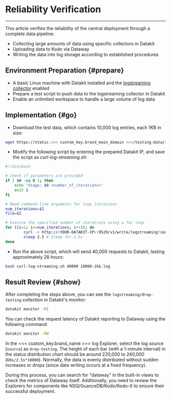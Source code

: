 # Reliability Verification
---

This article verifies the reliability of the central deployment through a complete data pipeline:

- Collecting large amounts of data using specific collectors in Datakit
- Uploading data to Kodo via Dataway
- Writing the data into log storage according to established procedures

## Environment Preparation {#prepare}

- A basic Linux machine with Datakit installed and the [logstreaming collector](../integrations/logstreaming.md) enabled
- Prepare a test script to push data to the logstreaming collector in Datakit
- Enable an unlimited workspace to handle a large volume of log data

## Implementation {#go}

- Download the test data, which contains 10,000 log entries, each 1KB in size:

```bash
wget https://static.<<< custom_key.brand_main_domain >>>/testing-data/10000-1kb.log
```

- Modify the following script by entering the prepared Datakit IP, and save the script as *curl-log-streaming.sh*:

```bash
#!/bin/bash

# Check if parameters are provided
if [ $# -eq 0 ]; then
    echo "Usage: $0 <number_of_iterations>"
    exit 1
fi

# Read command-line arguments for loop iterations
num_iterations=$1
file=$2

# Execute the specified number of iterations using a for loop
for ((i=1; i<=num_iterations; i++)); do
		curl -v http://<YOUR-DATAKIT-IP>:9529/v1/write/logstreaming?source=drop-testing --data-binary "@$2"
        sleep 2.5 # Sleep for 2.5s
done
```

- Run the above script, which will send 40,000 requests to Datakit, lasting approximately 28 hours:

```bash
bash curl-log-streaming.sh 40000 10000-1kb.log
```

## Result Review {#show}

After completing the steps above, you can see the `logstreaming/drop-testing` collection in Datakit's monitor:

```bash
datakit monitor -MI
```

You can check the request latency of Datakit reporting to Dataway using the following command:

```bash
datakit monitor -MW
```

In the <<< custom_key.brand_name >>> log Explorer, select the log source (`source`) as `drop-testing`. The height of each bar (with a 1-minute interval) in the status distribution chart should be around 220,000 to 240,000 (`60s/2.5s*10000`). Normally, the data is evenly distributed without sudden increases or drops (since data writing occurs at a fixed frequency).

During this process, you can search for "dataway" in the built-in views to check the metrics of Dataway itself. Additionally, you need to review the Explorers for components like NSQ/GuanceDB/Kodo/Kodo-X to ensure their successful deployment.